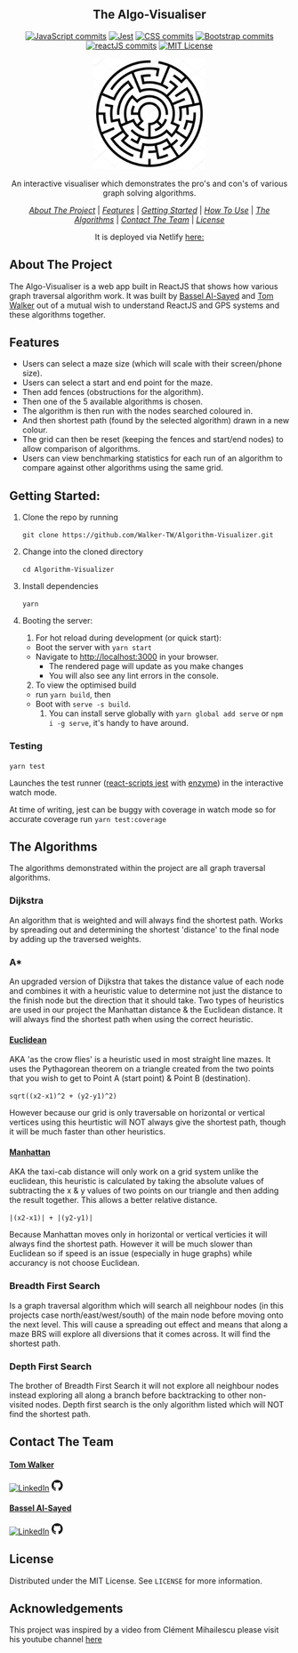 <h2 align="center"> The Algo-Visualiser</h2>

<div align="center"> 

[![JavaScript commits][javascriptcommits]](https://sourcerer.io/walker-tw)
[![Jest][jest]](https://sourcerer.io/basselalsayed)
[![CSS commits][csscommits]](https://sourcerer.io/walker-tw)
[![Bootstrap commits][bootstrapcommits]](https://sourcerer.io/basselalsayed)
[![reactJS commits][reactjscommits]](https://sourcerer.io/basselalsayed)
[![MIT License][license-shield]][license-url]

</div>

<p align="center">
  <a href="https://github.com/Walker-TW/Algorithm-Visualizer">
      <img src='public/readMeImage.jpeg' width="200" height="200" alt="icon">
  </a>

  <p align="center">
    An interactive visualiser which demonstrates the pro's and con's of various graph solving algorithms.
  </p>
</p>

<div align= "center">

[_About The Project_](#About-The-Project) | [_Features_](#Features) | [_Getting Started_](#Getting-Started) | [_How To Use_](#How-To-Use) | [_The Algorithms_](#The-Algorithms) | [_Contact The Team_](#Contact-The-Team) | [_License_](#license)

It is deployed via Netlify [here:](https://the-algorithm-visualizer.netlify.app/)

</div>

## About The Project

The Algo-Visualiser is a web app built in ReactJS that shows how various graph traversal algorithm work. It was built by [Bassel Al-Sayed](https://github.com/basselalsayed) and [Tom Walker](https://github.com/Walker-TW) out of a mutual wish to understand ReactJS and GPS systems and these algorithms together.

## Features

- Users can select a maze size (which will scale with their screen/phone size).
- Users can select a start and end point for the maze.
- Then add fences (obstructions for the algorithm).
- Then one of the 5 available algorithms is chosen.
- The algorithm is then run with the nodes searched coloured in.
- And then shortest path (found by the selected algorithm) drawn in a new colour.
- The grid can then be reset (keeping the fences and start/end nodes) to allow comparison of algorithms.
- Users can view benchmarking statistics for each run of an algorithm to compare against other algorithms using the same grid.

## Getting Started:

1. Clone the repo by running

   `git clone https://github.com/Walker-TW/Algorithm-Visualizer.git`

2. Change into the cloned directory

   `cd Algorithm-Visualizer`

3. Install dependencies

   `yarn`

4. Booting the server:
   1. For hot reload during development (or quick start):
   - Boot the server with `yarn start`
   - Navigate to [http://localhost:3000](http://localhost:3000) in your browser.
     - The rendered page will update as you make changes
     - You will also see any lint errors in the console.
   2. To view the optimised build
   - run `yarn build`, then
   - Boot with `serve -s build`.
     1. You can install serve globally with `yarn global add serve` or `npm i -g serve`, it's handy to have around.

### Testing

`yarn test`

Launches the test runner ([react-scripts jest](https://create-react-app.dev/docs/running-tests/) with [enzyme](https://enzymejs.github.io/enzyme/)) in the interactive watch mode.

At time of writing, jest can be buggy with coverage in watch mode so for accurate coverage run `yarn test:coverage`

## The Algorithms

The algorithms demonstrated within the project are all graph traversal algorithms.

### Dijkstra

An algorithm that is weighted and will always find the shortest path. Works by spreading out and determining the shortest 'distance' to the final node by adding up the traversed weights.

### A\*

An upgraded version of Dijkstra that takes the distance value of each node and combines it with a heuristic value to determine not just the distance to the finish node but the direction that it should take. Two types of heuristics are used in our project the Manhattan distance & the Euclidean distance. It will always find the shortest path when using the correct heuristic.

<h4><ins> Euclidean </ins></h4>

AKA 'as the crow flies' is a heuristic used in most straight line mazes. It uses the Pythagorean theorem on a triangle created from the two points that you wish to get to Point A (start point) & Point B (destination).

`sqrt((x2-x1)^2 + (y2-y1)^2)`

However because our grid is only traversable on horizontal or vertical vertices using this heurtistic will NOT always give the shortest path, though it will be much faster than other heuristics.

<h4><ins> Manhattan </ins></h4>

AKA the taxi-cab distance will only work on a grid system unlike the euclidean, this heuristic is calculated by taking the absolute values of subtracting the x & y values of two points on our triangle and then adding the result together. This allows a better relative distance.

`|(x2-x1)| + |(y2-y1)|`

Because Manhattan moves only in horizontal or vertical verticies it will always find the shortest path. However it will be much slower than Euclidean so if speed is an issue (especially in huge graphs) while accurancy is not choose Euclidean.

### Breadth First Search

Is a graph traversal algorithm which will search all neighbour nodes (in this projects case north/east/west/south) of the main node before moving onto the next level. This will cause a spreading out effect and means that along a maze BRS will explore all diversions that it comes across. It will find the shortest path.

### Depth First Search

The brother of Breadth First Search it will not explore all neighbour nodes instead exploring all along a branch before backtracking to other non-visited nodes. Depth first search is the only algorithm listed which will NOT find the shortest path.

## Contact The Team

<h4> <ins>Tom Walker </ins> </h4>

[![LinkedIn][linkedin-shield]][linkedin-urltw]
<a href="https://github.com/Walker-TW"><img src="https://github.com/Walker-TW/CV/blob/master/images/GitHub-120px.png"  height="20" width="20">
</a>

<h4> <ins>Bassel Al-Sayed </ins> </h4>

[![LinkedIn][linkedin-shield]][linkedin-urlbas]
<a href="https://github.com/basselalsayed"><img src="https://github.com/Walker-TW/CV/blob/master/images/GitHub-120px.png"  height="20" width="20">
</a>

## License

Distributed under the MIT License. See `LICENSE` for more information.

## Acknowledgements

This project was inspired by a video from Clément Mihailescu please visit his youtube channel [here](https://www.youtube.com/channel/UCaO6VoaYJv4kS-TQO_M-N_g)

[license-shield]: https://img.shields.io/github/license/othneildrew/Best-README-Template.svg?style=flat-square
[license-url]: https://github.com/Walker-TW/Algorithm-Visualizer/blob/master/LICENSE.txt
[linkedin-shield]: https://img.shields.io/badge/-LinkedIn-black.svg?style=flat-square&logo=linkedin&colorB=555
[linkedin-urltw]: https://linkedin.com/in/thomas-w-walker
[linkedin-urlbas]: https://linkedin.com/in/bsas
[javascriptcommits]: https://img.shields.io/badge/JavaScript-yellow.svg
[jest]: https://img.shields.io/badge/Jest-red.svg
[csscommits]: https://img.shields.io/badge/CSS-green.svg
[bootstrapcommits]: https://img.shields.io/badge/Bootstrap-blueviolet.svg
[reactjscommits]: https://img.shields.io/badge/ReactJS-informational.svg

